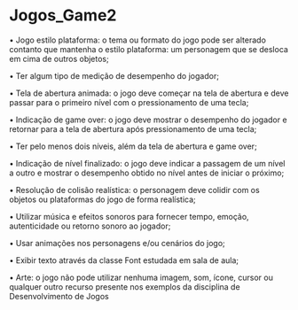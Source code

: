 # Jogos_Game2

• Jogo estilo plataforma: o tema ou formato do jogo pode ser alterado contanto que 
mantenha o estilo plataforma: um personagem que se desloca em cima de outros objetos;

• Ter algum tipo de medição de desempenho do jogador;

• Tela de abertura animada: o jogo deve começar na tela de abertura e deve passar para o 
primeiro nível com o pressionamento de uma tecla;

• Indicação de game over: o jogo deve mostrar o desempenho do jogador e retornar para a 
tela de abertura após pressionamento de uma tecla;

• Ter pelo menos dois níveis, além da tela de abertura e game over;

• Indicação de nível finalizado: o jogo deve indicar a passagem de um nível a outro e mostrar 
o desempenho obtido no nível antes de iniciar o próximo;

• Resolução de colisão realística: o personagem deve colidir com os objetos ou plataformas do 
jogo de forma realística;

• Utilizar música e efeitos sonoros para fornecer tempo, emoção, autenticidade ou retorno
sonoro ao jogador;

• Usar animações nos personagens e/ou cenários do jogo;

• Exibir texto através da classe Font estudada em sala de aula;

• Arte: o jogo não pode utilizar nenhuma imagem, som, ícone, cursor ou qualquer outro recurso 
presente nos exemplos da disciplina de Desenvolvimento de Jogos
